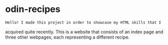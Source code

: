 # odin-recipes
	
	Hello! I made this project in order to showcase my HTML skills that I
acquired quite recently. This is a website that consists of an index page and
three other webpages, each representing a different recipe.

